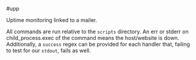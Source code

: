 #upp

Uptime monitoring linked to a mailer.

All commands are run relative to the `scripts` directory. An err or stderr on child_process.exec of the command means the host/website is down. Additionally, a `success` regex can be provided for each handler that, failing to test for our `stdout`, fails as well.